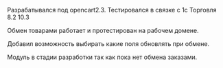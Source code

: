 Разрабатывался под opencart2.3.
Тестировался в связке с 1с Торговля 8.2 10.3

Обмен товарами работает и протестирован на рабочем домене.

Добавил возможность выбирать какие поля обновлять при обмене.

Модуль в стадии разработки так как пока нет обмена заказами.

